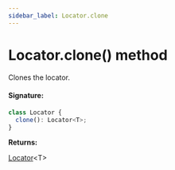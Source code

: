 ```yaml
---
sidebar_label: Locator.clone
---
```


# Locator.clone() method

Clones the locator.

#### Signature:

```typescript
class Locator {
  clone(): Locator<T>;
}
```

**Returns:**

[Locator](./puppeteer.locator.md)&lt;T&gt;
